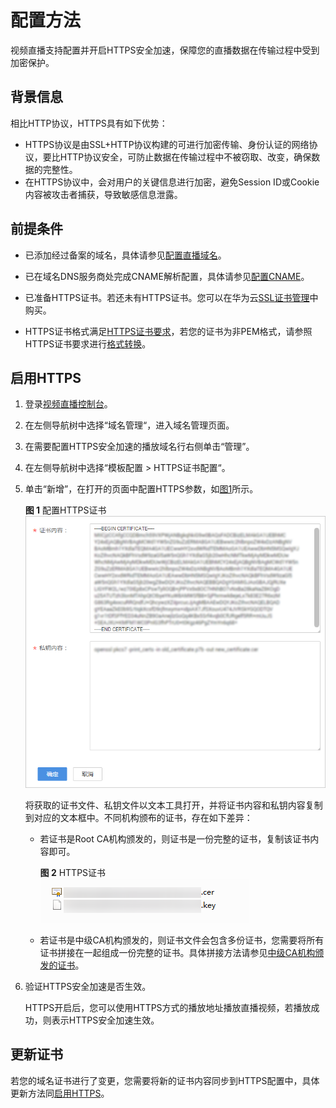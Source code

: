 # 配置方法<a name="live_01_0040"></a>

视频直播支持配置并开启HTTPS安全加速，保障您的直播数据在传输过程中受到加密保护。

## 背景信息<a name="section17639133317573"></a>

相比HTTP协议，HTTPS具有如下优势：

-   HTTPS协议是由SSL+HTTP协议构建的可进行加密传输、身份认证的网络协议，要比HTTP协议安全，可防止数据在传输过程中不被窃取、改变，确保数据的完整性。
-   在HTTPS协议中，会对用户的关键信息进行加密，避免Session ID或Cookie内容被攻击者捕获，导致敏感信息泄露。

## 前提条件<a name="section534713171495"></a>

-   已添加经过备案的域名，具体请参见[配置直播域名](添加域名.md)。
-   已在域名DNS服务商处完成CNAME解析配置，具体请参见[配置CNAME](配置CNAME.md)。

-   已准备HTTPS证书。若还未有HTTPS证书。您可以在华为云[SSL证书管理](https://www.huaweicloud.com/product/scm.html)中购买。
-   HTTPS证书格式满足[HTTPS证书要求](HTTPS证书要求.md)，若您的证书为非PEM格式，请参照HTTPS证书要求进行[格式转换](HTTPS证书要求.md#zh-cn_topic_0175227673_zh-cn_topic_0064907759_section6645502812116)。

## 启用HTTPS<a name="section6823114212434"></a>

1.  登录[视频直播控制台](https://console.huaweicloud.com/live)。
2.  在左侧导航树中选择“域名管理“，进入域名管理页面。
3.  在需要配置HTTPS安全加速的播放域名行右侧单击“管理”。
4.  在左侧导航树中选择“模板配置 \> HTTPS证书配置“。
5.  单击“新增”，在打开的页面中配置HTTPS参数，如[图1](#fig139510615338)所示。

    **图 1**  配置HTTPS证书<a name="fig139510615338"></a>  
    ![](figures/配置HTTPS证书.png "配置HTTPS证书")

    将获取的证书文件、私钥文件以文本工具打开，并将证书内容和私钥内容复制到对应的文本框中。不同机构颁布的证书，存在如下差异：

    -   若证书是Root CA机构颁发的，则证书是一份完整的证书，复制该证书内容即可。

        **图 2**  HTTPS证书<a name="fig1772992014433"></a>  
        ![](figures/HTTPS证书.png "HTTPS证书")

    -   若证书是中级CA机构颁发的，则证书文件会包含多份证书，您需要将所有证书拼接在一起组成一份完整的证书。具体拼接方法请参见[中级CA机构颁发的证书](HTTPS证书要求.md#zh-cn_topic_0175227673_zh-cn_topic_0064907759_section23934614192754)。

6.  验证HTTPS安全加速是否生效。

    HTTPS开启后，您可以使用HTTPS方式的播放地址播放直播视频，若播放成功，则表示HTTPS安全加速生效。


## 更新证书<a name="section611031916585"></a>

若您的域名证书进行了变更，您需要将新的证书内容同步到HTTPS配置中，具体更新方法同[启用HTTPS](#section6823114212434)。

